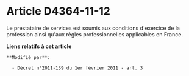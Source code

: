 # Article D4364-11-12

Le prestataire de services est soumis aux conditions d'exercice de la profession ainsi qu'aux règles professionnelles
applicables en France.

**Liens relatifs à cet article**

	**Modifié par**:

	  - Décret n°2011-139 du 1er février 2011 - art. 3
